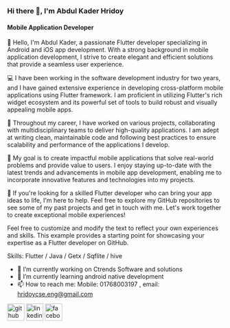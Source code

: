 ### Hi there 👋, I'm Abdul Kader Hridoy
#### Mobile Application Developer
👋 Hello, I'm Abdul Kader, a passionate Flutter developer specializing in Android and iOS app development. With a strong background in mobile application development, I strive to create elegant and efficient solutions that provide a seamless user experience.

💻 I have been working in the software development industry for two years, and I have gained extensive experience in developing cross-platform mobile applications using Flutter framework. I am proficient in utilizing Flutter's rich widget ecosystem and its powerful set of tools to build robust and visually appealing mobile apps.

📱 Throughout my career, I have worked on various projects, collaborating with multidisciplinary teams to deliver high-quality applications. I am adept at writing clean, maintainable code and following best practices to ensure scalability and performance of the applications I develop.

🚀 My goal is to create impactful mobile applications that solve real-world problems and provide value to users. I enjoy staying up-to-date with the latest trends and advancements in mobile app development, enabling me to incorporate innovative features and technologies into my projects.

🎯 If you're looking for a skilled Flutter developer who can bring your app ideas to life, I'm here to help. Feel free to explore my GitHub repositories to see some of my past projects and get in touch with me. Let's work together to create exceptional mobile experiences!

Feel free to customize and modify the text to reflect your own experiences and skills. This example provides a starting point for showcasing your expertise as a Flutter developer on GitHub.

Skills: Flutter / Java / Getx / Sqflite / hive

- 🔭 I’m currently working on Ctrends Software and solutions 
- 🌱 I’m currently learning android native development 
- 📫 How to reach me: Mobile: 01768003197 , email: hridoycse.eng@gmail.com 


[<img src='https://cdn.jsdelivr.net/npm/simple-icons@3.0.1/icons/github.svg' alt='github' height='40'>](https://github.com/www.github.com/hridoycse197)  [<img src='https://cdn.jsdelivr.net/npm/simple-icons@3.0.1/icons/linkedin.svg' alt='linkedin' height='40'>](https://www.linkedin.com/in/www.linkedin.com/in/abdul-kader-707176186/)  [<img src='https://cdn.jsdelivr.net/npm/simple-icons@3.0.1/icons/facebook.svg' alt='facebook' height='40'>](https://www.facebook.com/www.facebook.com/mdabdulkader.hridoy)  

